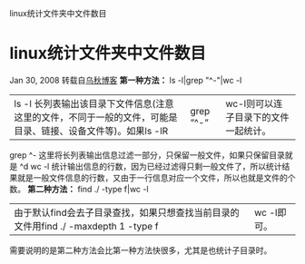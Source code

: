 linux统计文件夹中文件数目

# linux统计文件夹中文件数目

Jan 30, 2008
转载自[乌秋博客](http://www.koven.org/archives/323.html)
**第一种方法：**
ls -l|grep "^-"|wc -l

|     |     |     |
| --- | --- | --- |
| ls -l 长列表输出该目录下文件信息(注意这里的文件，不同于一般的文件，可能是目录、链接、设备文件等)。如果ls -lR | grep “^-“ | wc-l则可以连子目录下的文件一起统计。 |

grep ^- 这里将长列表输出信息过滤一部分，只保留一般文件，如果只保留目录就是 ^d
wc -l 统计输出信息的行数，因为已经过滤得只剩一般文件了，所以统计结果就是一般文件信息的行数，又由于一行信息对应一个文件，所以也就是文件的个数。
**第二种方法：**
find ./ -type f|wc -l

|     |     |
| --- | --- |
| 由于默认find会去子目录查找，如果只想查找当前目录的文件用find ./ -maxdepth 1 -type f | wc -l即可。 |

需要说明的是第二种方法会比第一种方法快很多，尤其是也统计子目录时。